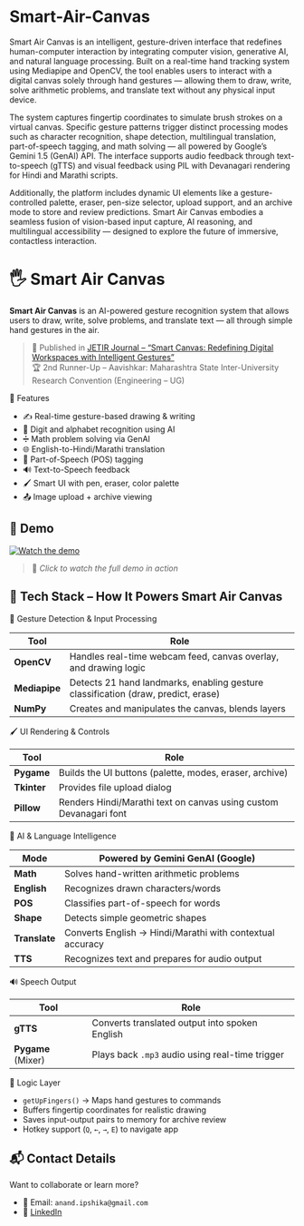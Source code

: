 # Smart-Air-Canvas
Smart Air Canvas is an intelligent, gesture-driven interface that redefines human-computer interaction by integrating computer vision, generative AI, and natural language processing. Built on a real-time hand tracking system using Mediapipe and OpenCV, the tool enables users to interact with a digital canvas solely through hand gestures — allowing them to draw, write, solve arithmetic problems, and translate text without any physical input device.

The system captures fingertip coordinates to simulate brush strokes on a virtual canvas. Specific gesture patterns trigger distinct processing modes such as character recognition, shape detection, multilingual translation, part-of-speech tagging, and math solving — all powered by Google’s Gemini 1.5 (GenAI) API. The interface supports audio feedback through text-to-speech (gTTS) and visual feedback using PIL with Devanagari rendering for Hindi and Marathi scripts.

Additionally, the platform includes dynamic UI elements like a gesture-controlled palette, eraser, pen-size selector, upload support, and an archive mode to store and review predictions. Smart Air Canvas embodies a seamless fusion of vision-based input capture, AI reasoning, and multilingual accessibility — designed to explore the future of immersive, contactless interaction.


# 🖐️ Smart Air Canvas

**Smart Air Canvas** is an AI-powered gesture recognition system that allows users to draw, write, solve problems, and translate text — all through simple hand gestures in the air.

> 📰 Published in [JETIR Journal – “Smart Canvas: Redefining Digital Workspaces with Intelligent Gestures”](https://www.jetir.org/view?paper=JETIR2502361)  
> 🏆 2nd Runner-Up – Aavishkar: Maharashtra State Inter-University Research Convention (Engineering – UG)


🚀 Features

- ✍️ Real-time gesture-based drawing & writing
- 🔢 Digit and alphabet recognition using AI
- ➗ Math problem solving via GenAI
- 🌐 English-to-Hindi/Marathi translation
- 🧠 Part-of-Speech (POS) tagging
- 🔊 Text-to-Speech feedback
- 🖌️ Smart UI with pen, eraser, color palette
- 📤 Image upload + archive viewing

## 🎥 Demo

[![Watch the demo](https://img.youtube.com/vi/YOUR_VIDEO_ID/0.jpg)](https://youtu.be/YOUR_VIDEO_ID)

> 📌 *Click to watch the full demo in action*

## 🧠 Tech Stack – How It Powers Smart Air Canvas

🎥 Gesture Detection & Input Processing

| Tool       | Role                                                                 |
|------------|----------------------------------------------------------------------|
| **OpenCV** | Handles real-time webcam feed, canvas overlay, and drawing logic     |
| **Mediapipe** | Detects 21 hand landmarks, enabling gesture classification (draw, predict, erase) |
| **NumPy**  | Creates and manipulates the canvas, blends layers                    |

🖌️ UI Rendering & Controls

| Tool       | Role                                                                |
|------------|---------------------------------------------------------------------|
| **Pygame** | Builds the UI buttons (palette, modes, eraser, archive)             |
| **Tkinter**| Provides file upload dialog                                         |
| **Pillow** | Renders Hindi/Marathi text on canvas using custom Devanagari font   |

🤖 AI & Language Intelligence

| Mode         | Powered by Gemini GenAI (Google)                                   |
|--------------|--------------------------------------------------------------------|
| **Math**     | Solves hand-written arithmetic problems                            |
| **English**  | Recognizes drawn characters/words                                  |
| **POS**      | Classifies part-of-speech for words                                |
| **Shape**    | Detects simple geometric shapes                                    |
| **Translate**| Converts English → Hindi/Marathi with contextual accuracy          |
| **TTS**      | Recognizes text and prepares for audio output                      |

🔊 Speech Output

| Tool     | Role                                                                   |
|----------|------------------------------------------------------------------------|
| **gTTS** | Converts translated output into spoken English                         |
| **Pygame** (Mixer) | Plays back `.mp3` audio using real-time trigger              |

🧠 Logic Layer

- `getUpFingers()` → Maps hand gestures to commands
- Buffers fingertip coordinates for realistic drawing
- Saves input-output pairs to memory for archive review
- Hotkey support (`Q`, `←`, `→`, `E`) to navigate app

## 📬 Contact Details

Want to collaborate or learn more?

- 📧 Email: `anand.ipshika@gmail.com`
- 🔗 [LinkedIn](https://www.linkedin.com/in/ipshika-anand-b4b6b9250/)
